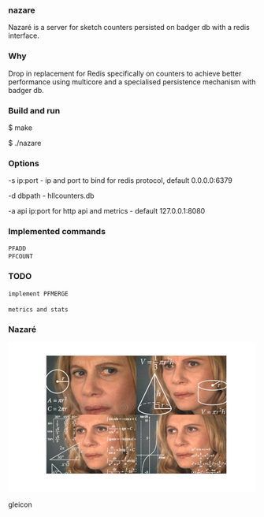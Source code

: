 ### nazare
Nazaré is a server for sketch counters persisted on badger db with a redis interface.

### Why
Drop in replacement for Redis specifically on counters to achieve better performance using multicore and a specialised persistence mechanism with badger db.

### Build and run

$ make

$ ./nazare

### Options

-s ip:port - ip and port to bind for redis protocol, default 0.0.0.0:6379

-d dbpath - hllcounters.db

-a api ip:port for http api and metrics - default 127.0.0.1:8080

### Implemented commands

	PFADD
	PFCOUNT

### TODO

	implement PFMERGE

	metrics and stats

### Nazaré

![nazarect](nazare.jpg)

gleicon
